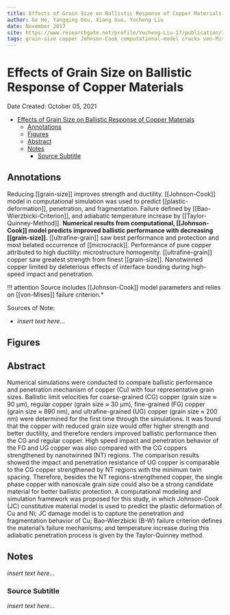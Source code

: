 ```yaml
---
title: Effects of Grain Size on Ballistic Response of Copper Materials
author: Ge He, Yangqing Dou, Xiang Guo, Yucheng Liu
date: November 2017
site: https://www.researchgate.net/profile/Yucheng-Liu-17/publication/322396013_Effects_of_Grain_Size_on_Ballistic_Response_of_Copper_Materials/links/5a5a23130f7e9b5fb3888873/Effects-of-Grain-Size-on-Ballistic-Response-of-Copper-Materials.pdf
tags: grain-size copper Johnson-Cook computational-model cracks von-Mises
---
```

<script type="text/javascript"
        src="https://cdnjs.cloudflare.com/ajax/libs/mathjax/2.7.0/MathJax.js?config=TeX-AMS_CHTML">
</script>
<script type="text/x-mathjax-config">
	MathJax.Ajax.config.path["Extra"] = "https://jmanthony3.github.io/Codes/MathJax/extensions/TeX",
	MathJax.Hub.Config({
		TeX: {
			equationNumbers: {
				autoNumber: "AMS"
			},
			extensions: [
				"[Extra]/Taylor.js",
				"[Extra]/NumericalMethods.js"
			]
		},
		tex2jax: {
			inlineMath: [["$", "$"], ["\\(", "\\)"]],
			blockMath: [["$$", "$$"], ["\\[", "\\]"]],
		},
});
</script>
<!-- %%%%%%%% Document Metadata %%%%%%%% -->
# Effects of Grain Size on Ballistic Response of Copper Materials

Date Created: October 05, 2021

- [Effects of Grain Size on Ballistic Response of Copper Materials](#effects-of-grain-size-on-ballistic-response-of-copper-materials)
	- [Annotations](#annotations)
	- [Figures](#figures)
	- [Abstract](#abstract)
	- [Notes](#notes)
		- [Source Subtitle](#source-subtitle)
<!-- %%%%%%%%%%%%%%%%%%%%%%%%%%%%%% -->





<!-- START WRITING BELOW -->





<!-- %%%%%%%%%%%%%%%%%%%%%%%%%%%%%% -->
## Annotations
Reducing [[grain-size]] improves strength and ductility. [[Johnson-Cook]] model in computational simulation was used to predict [[plastic-deformation]], penetration, and fragmentation. Failure defined by [[Bao-Wierzbicki-Criterion]], and adiabatic temperature increase by [[Taylor-Quinney-Method]]. **Numerical results from computational, [[Johnson-Cook]] model predicts improved ballistic performance with decreasing [[grain-size]].** [[ultrafine-grain]] saw best performance and protection and most belated occurrence of [[microcrack]]. Performance of pure copper attributed to high ductility: microstructure homogenity. [[ultrafine-grain]] copper saw greatest strength from finest [[grain-size]]. Nanotwinned copper limited by deleterious effects of interface bonding during high-speed impact and penetration.

!!! attention Source includes [[Johnson-Cook]] model parameters and relies on [[von-Mises]] failure criterion.*

Sources of Note:
- *insert text here$\dots$*

## Figures

## Abstract
Numerical simulations were conducted to compare ballistic performance and penetration mechanism of copper (Cu) with four representative grain sizes. Ballistic limit velocities for coarse-grained (CG) copper (grain size ≈ 90 μm), regular copper (grain size ≈ 30 μm), fine-grained (FG) copper (grain size ≈ 890 nm), and ultrafine-grained (UG) copper (grain size ≈ 200 nm) were determined for the first time through the simulations. It was found that the copper with reduced grain size would offer higher strength and better ductility, and therefore renders improved ballistic performance then the CG and regular copper. High speed impact and penetration behavior of the FG and UG copper was also compared with the CG coppers strengthened by nanotwinned (NT) regions. The comparison results showed the impact and penetration resistance of UG copper is comparable to the CG copper strengthened by NT regions with the minimum twin spacing. Therefore, besides the NT regions-strengthened copper, the single phase copper with nanoscale grain size could also be a strong candidate material for better ballistic protection. A computational modeling and simulation framework was proposed for this study, in which Johnson-Cook (JC) constitutive material model is used to predict the plastic deformation of Cu and Ni; JC damage model is to capture the penetration and fragmentation behavior of Cu; Bao-Wierzbicki (B-W) failure criterion defines the material’s failure mechanisms; and temperature increase during this adiabatic penetration process is given by the Taylor-Quinney method.

## Notes
*insert text here$\dots$*

### Source Subtitle
*insert text here$\dots$*
<!-- %%%%%%%%%%%%%%%%%%%%%%%%%%%%%% -->





<!-- %%%%%%%% End Document %%%%%%%% -->